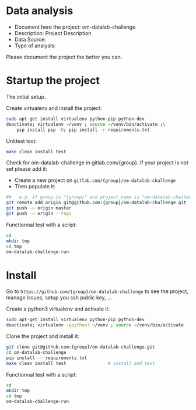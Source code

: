 # Data analysis
- Document here the project: om-datalab-challenge
- Description: Project Description
- Data Source:
- Type of analysis:

Please document the project the better you can.

# Startup the project

The initial setup.

Create virtualenv and install the project:
```bash
sudo apt-get install virtualenv python-pip python-dev
deactivate; virtualenv ~/venv ; source ~/venv/bin/activate ;\
    pip install pip -U; pip install -r requirements.txt
```

Unittest test:
```bash
make clean install test
```

Check for om-datalab-challenge in gitlab.com/{group}.
If your project is not set please add it:

- Create a new project on `gitlab.com/{group}/om-datalab-challenge`
- Then populate it:

```bash
##   e.g. if group is "{group}" and project_name is "om-datalab-challenge"
git remote add origin git@github.com:{group}/om-datalab-challenge.git
git push -u origin master
git push -u origin --tags
```

Functionnal test with a script:

```bash
cd
mkdir tmp
cd tmp
om-datalab-challenge-run
```

# Install

Go to `https://github.com/{group}/om-datalab-challenge` to see the project, manage issues,
setup you ssh public key, ...

Create a python3 virtualenv and activate it:

```bash
sudo apt-get install virtualenv python-pip python-dev
deactivate; virtualenv -ppython3 ~/venv ; source ~/venv/bin/activate
```

Clone the project and install it:

```bash
git clone git@github.com:{group}/om-datalab-challenge.git
cd om-datalab-challenge
pip install -r requirements.txt
make clean install test                # install and test
```
Functionnal test with a script:

```bash
cd
mkdir tmp
cd tmp
om-datalab-challenge-run
```
